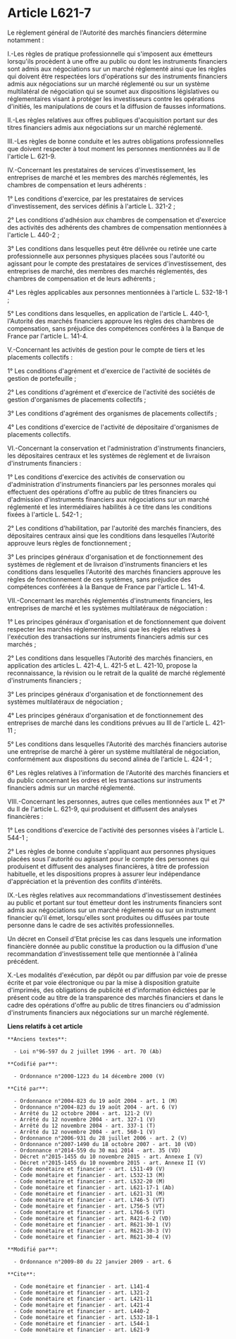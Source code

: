 # Article L621-7

Le règlement général de l'Autorité des marchés financiers détermine notamment : 

I.-Les règles de pratique professionnelle qui s'imposent aux émetteurs lorsqu'ils procèdent à une offre au public ou dont les
instruments financiers sont admis aux négociations sur un marché réglementé ainsi que les règles qui doivent être respectées
lors d'opérations sur des instruments financiers admis aux négociations sur un marché réglementé ou sur un système
multilatéral de négociation qui se soumet aux dispositions législatives ou réglementaires visant à protéger les investisseurs
contre les opérations d'initiés, les manipulations de cours et la diffusion de fausses informations. 

II.-Les règles relatives aux offres publiques d'acquisition portant sur des titres financiers admis aux négociations sur un
marché réglementé. 

III.-Les règles de bonne conduite et les autres obligations professionnelles que doivent respecter à tout moment les
personnes mentionnées au II de l'article L. 621-9. 

IV.-Concernant les prestataires de services d'investissement, les entreprises de marché et les membres des marchés
réglementés, les chambres de compensation et leurs adhérents : 

1° Les conditions d'exercice, par les prestataires de services d'investissement, des services définis à l'article L. 321-2 ; 

2° Les conditions d'adhésion aux chambres de compensation et d'exercice des activités des adhérents des chambres de
compensation mentionnées à l'article L. 440-2 ; 

3° Les conditions dans lesquelles peut être délivrée ou retirée une carte professionnelle aux personnes physiques placées
sous l'autorité ou agissant pour le compte des prestataires de services d'investissement, des entreprises de marché, des
membres des marchés réglementés, des chambres de compensation et de leurs adhérents ; 

4° Les règles applicables aux personnes mentionnées à l'article L. 532-18-1 ; 

5° Les conditions dans lesquelles, en application de l'article L. 440-1, l'Autorité des marchés financiers approuve les
règles des chambres de compensation, sans préjudice des compétences conférées à la Banque de France par l'article L. 141-4.

V.-Concernant les activités de gestion pour le compte de tiers et les placements collectifs : 

1° Les conditions d'agrément et d'exercice de l'activité de sociétés de gestion de portefeuille ; 

2° Les conditions d'agrément et d'exercice de l'activité des sociétés de gestion d'organismes de placements collectifs ; 

3° Les conditions d'agrément des organismes de placements collectifs ; 

4° Les conditions d'exercice de l'activité de dépositaire d'organismes de placements collectifs. 

VI.-Concernant la conservation et l'administration d'instruments financiers, les dépositaires centraux et les systèmes de
règlement et de livraison d'instruments financiers : 

1° Les conditions d'exercice des activités de conservation ou d'administration d'instruments financiers par les personnes
morales qui effectuent des opérations d'offre au public de titres financiers ou d'admission d'instruments financiers aux
négociations sur un marché réglementé et les intermédiaires habilités à ce titre dans les conditions fixées à l'article L.
542-1 ; 

2° Les conditions d'habilitation, par l'autorité des marchés financiers, des dépositaires centraux ainsi que les conditions
dans lesquelles l'Autorité approuve leurs règles de fonctionnement ; 

3° Les principes généraux d'organisation et de fonctionnement des systèmes de règlement et de livraison d'instruments
financiers et les conditions dans lesquelles l'Autorité des marchés financiers approuve les règles de fonctionnement de ces
systèmes, sans préjudice des compétences conférées à la Banque de France par l'article L. 141-4. 

VII.-Concernant les marchés réglementés d'instruments financiers, les entreprises de marché et les systèmes multilatéraux de
négociation : 

1° Les principes généraux d'organisation et de fonctionnement que doivent respecter les marchés réglementés, ainsi que les
règles relatives à l'exécution des transactions sur instruments financiers admis sur ces marchés ; 

2° Les conditions dans lesquelles l'Autorité des marchés financiers, en application des articles L. 421-4, L. 421-5 et L.
421-10, propose la reconnaissance, la révision ou le retrait de la qualité de marché réglementé d'instruments financiers ; 

3° Les principes généraux d'organisation et de fonctionnement des systèmes multilatéraux de négociation ; 

4° Les principes généraux d'organisation et de fonctionnement des entreprises de marché dans les conditions prévues au III de
l'article L. 421-11 ; 

5° Les conditions dans lesquelles l'Autorité des marchés financiers autorise une entreprise de marché à gérer un système
multilatéral de négociation, conformément aux dispositions du second alinéa de l'article L. 424-1 ; 

6° Les règles relatives à l'information de l'Autorité des marchés financiers et du public concernant les ordres et les
transactions sur instruments financiers admis sur un marché réglementé. 

VIII.-Concernant les personnes, autres que celles mentionnées aux 1° et 7° du II de l'article L. 621-9, qui produisent et
diffusent des analyses financières : 

1° Les conditions d'exercice de l'activité des personnes visées à l'article L. 544-1 ; 

2° Les règles de bonne conduite s'appliquant aux personnes physiques placées sous l'autorité ou agissant pour le compte des
personnes qui produisent et diffusent des analyses financières, à titre de profession habituelle, et les dispositions propres
à assurer leur indépendance d'appréciation et la prévention des conflits d'intérêts. 

IX.-Les règles relatives aux recommandations d'investissement destinées au public et portant sur tout émetteur dont les
instruments financiers sont admis aux négociations sur un marché réglementé ou sur un instrument financier qu'il émet,
lorsqu'elles sont produites ou diffusées par toute personne dans le cadre de ses activités professionnelles. 

Un décret en Conseil d'Etat précise les cas dans lesquels une information financière donnée au public constitue la production
ou la diffusion d'une recommandation d'investissement telle que mentionnée à l'alinéa précédent.

X.-Les modalités d'exécution, par dépôt ou par diffusion par voie de presse écrite et par voie électronique ou par la mise à
disposition gratuite d'imprimés, des obligations de publicité et d'information édictées par le présent code au titre de la
transparence des marchés financiers et dans le cadre des opérations d'offre au public de titres financiers ou d'admission
d'instruments financiers aux négociations sur un marché réglementé.

**Liens relatifs à cet article**

	**Anciens textes**:

	  - Loi n°96-597 du 2 juillet 1996 - art. 70 (Ab)

	**Codifié par**:

	  - Ordonnance n°2000-1223 du 14 décembre 2000 (V)

	**Cité par**:

	  - Ordonnance n°2004-823 du 19 août 2004 - art. 1 (M)
	  - Ordonnance n°2004-823 du 19 août 2004 - art. 6 (V)
	  - Arrêté du 12 octobre 2004 - art. 121-2 (V)
	  - Arrêté du 12 novembre 2004 - art. 327-1 (V)
	  - Arrêté du 12 novembre 2004 - art. 337-1 (T)
	  - Arrêté du 12 novembre 2004 - art. 560-1 (V)
	  - Ordonnance n°2006-931 du 28 juillet 2006 - art. 2 (V)
	  - Ordonnance n°2007-1490 du 18 octobre 2007 - art. 10 (VD)
	  - Ordonnance n°2014-559 du 30 mai 2014 - art. 35 (VD)
	  - Décret n°2015-1455 du 10 novembre 2015 - art. Annexe I (V)
	  - Décret n°2015-1455 du 10 novembre 2015 - art. Annexe II (V)
	  - Code monétaire et financier - art. L511-49 (V)
	  - Code monétaire et financier - art. L532-13 (M)
	  - Code monétaire et financier - art. L532-20 (M)
	  - Code monétaire et financier - art. L621-17-1 (Ab)
	  - Code monétaire et financier - art. L621-31 (M)
	  - Code monétaire et financier - art. L746-5 (VT)
	  - Code monétaire et financier - art. L756-5 (VT)
	  - Code monétaire et financier - art. L766-5 (VT)
	  - Code monétaire et financier - art. R421-6-2 (VD)
	  - Code monétaire et financier - art. R621-30-1 (V)
	  - Code monétaire et financier - art. R621-30-3 (V)
	  - Code monétaire et financier - art. R621-30-4 (V)

	**Modifié par**:

	  - Ordonnance n°2009-80 du 22 janvier 2009 - art. 6

	**Cite**:

	  - Code monétaire et financier - art. L141-4
	  - Code monétaire et financier - art. L321-2
	  - Code monétaire et financier - art. L421-11
	  - Code monétaire et financier - art. L421-4
	  - Code monétaire et financier - art. L440-2
	  - Code monétaire et financier - art. L532-18-1
	  - Code monétaire et financier - art. L544-1
	  - Code monétaire et financier - art. L621-9

